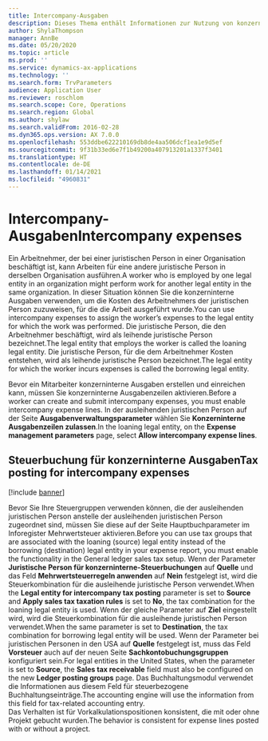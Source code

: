 ```yaml
---
title: Intercompany-Ausgaben
description: Dieses Thema enthält Informationen zur Nutzung von konzerninternen Ausgaben, um die Kosten des Arbeitnehmers der juristischen Person zuzuweisen, für die die Arbeit ausgeführt wurde.
author: ShylaThompson
manager: AnnBe
ms.date: 05/20/2020
ms.topic: article
ms.prod: ''
ms.service: dynamics-ax-applications
ms.technology: ''
ms.search.form: TrvParameters
audience: Application User
ms.reviewer: roschlom
ms.search.scope: Core, Operations
ms.search.region: Global
ms.author: shylaw
ms.search.validFrom: 2016-02-28
ms.dyn365.ops.version: AX 7.0.0
ms.openlocfilehash: 553ddbe622210169db8de4aa506dcf1ea1e9d5ef
ms.sourcegitcommit: 9f31b33ed6e7f1b49200a407913201a1337f3401
ms.translationtype: HT
ms.contentlocale: de-DE
ms.lasthandoff: 01/14/2021
ms.locfileid: "4960831"
---
```

# <a name="intercompany-expenses"></a><span data-ttu-id="be855-103">Intercompany-Ausgaben</span><span class="sxs-lookup"><span data-stu-id="be855-103">Intercompany expenses</span></span>

<span data-ttu-id="be855-104">Ein Arbeitnehmer, der bei einer juristischen Person in einer Organisation beschäftigt ist, kann Arbeiten für eine andere juristische Person in derselben Organisation ausführen.</span><span class="sxs-lookup"><span data-stu-id="be855-104">A worker who is employed by one legal entity in an organization might perform work for another legal entity in the same organization.</span></span> <span data-ttu-id="be855-105">In dieser Situation können Sie die konzerninterne Ausgaben verwenden, um die Kosten des Arbeitnehmers der juristischen Person zuzuweisen, für die die Arbeit ausgeführt wurde.</span><span class="sxs-lookup"><span data-stu-id="be855-105">You can use intercompany expenses to assign the worker’s expenses to the legal entity for which the  work was performed.</span></span> <span data-ttu-id="be855-106">Die juristische Person, die den Arbeitnehmer beschäftigt, wird als leihende juristische Person bezeichnet.</span><span class="sxs-lookup"><span data-stu-id="be855-106">The legal entity that employs the worker is called the loaning legal entity.</span></span> <span data-ttu-id="be855-107">Die juristische Person, für die dem Arbeitnehmer Kosten entstehen, wird als leihende juristische Person bezeichnet.</span><span class="sxs-lookup"><span data-stu-id="be855-107">The legal entity for which the worker incurs expenses is called the borrowing legal entity.</span></span> 

<span data-ttu-id="be855-108">Bevor ein Mitarbeiter konzerninterne Ausgaben erstellen und einreichen kann, müssen Sie konzerninterne Ausgabenzeilen aktivieren.</span><span class="sxs-lookup"><span data-stu-id="be855-108">Before a worker can create and submit intercompany expenses, you must enable intercompany expense lines.</span></span> <span data-ttu-id="be855-109">In der ausleihenden juristischen Person auf der Seite **Ausgabenverwaltungsparameter** wählen Sie **Konzerninterne Ausgabenzeilen zulassen**.</span><span class="sxs-lookup"><span data-stu-id="be855-109">In the loaning legal entity, on the **Expense management parameters** page, select **Allow intercompany expense lines**.</span></span> 

## <a name="tax-posting-for-intercompany-expenses"></a><span data-ttu-id="be855-110">Steuerbuchung für konzerninterne Ausgaben</span><span class="sxs-lookup"><span data-stu-id="be855-110">Tax posting for intercompany expenses</span></span>

[!include [banner](../includes/banner.md)]

<span data-ttu-id="be855-111">Bevor Sie Ihre Steuergruppen verwenden können, die der ausleihenden juristischen Person anstelle der ausleihenden juristischen Person zugeordnet sind, müssen Sie diese auf der Seite Hauptbuchparameter im Inforegister Mehrwertsteuer aktivieren.</span><span class="sxs-lookup"><span data-stu-id="be855-111">Before you can use tax groups that are associated with the loaning (source) legal entity instead of the borrowing (destination) legal entity in your expense report, you must enable the functionality in the General ledger sales tax setup.</span></span> <span data-ttu-id="be855-112">Wenn der Parameter **Juristische Person für konzerninterne-Steuerbuchungen** auf **Quelle** und das Feld **Mehrwertsteuerregeln anwenden** auf **Nein** festgelegt ist, wird die Steuerkombination für die ausleihende juristische Person verwendet.</span><span class="sxs-lookup"><span data-stu-id="be855-112">When the **Legal entity for intercompany tax posting** parameter is set to **Source** and **Apply sales tax taxation rules** is set to **No**, the tax combination for the loaning legal entity is used.</span></span> <span data-ttu-id="be855-113">Wenn der gleiche Parameter auf **Ziel** eingestellt wird, wird die Steuerkombination für die ausleihende juristischen Person verwendet.</span><span class="sxs-lookup"><span data-stu-id="be855-113">When the same parameter is set to **Destination**, the tax combination for borrowing legal entity will be used.</span></span> <span data-ttu-id="be855-114">Wenn der Parameter bei juristischen Personen in den USA auf **Quelle** festgelegt ist, muss das Feld **Vorsteuer** auch auf der neuen Seite **Sachkontobuchungsgruppen** konfiguriert sein.</span><span class="sxs-lookup"><span data-stu-id="be855-114">For legal entities in the United States, when the parameter is set to **Source**, the **Sales tax receivable** field must also be configured on the new **Ledger posting groups** page.</span></span> <span data-ttu-id="be855-115">Das Buchhaltungsmodul verwendet die Informationen aus diesem Feld für steuerbezogene Buchhaltungseinträge.</span><span class="sxs-lookup"><span data-stu-id="be855-115">The accounting engine will use the information from this field for tax-related accounting entry.</span></span>   
<span data-ttu-id="be855-116">Das Verhalten ist für Vorkalkulationspositionen konsistent, die mit oder ohne Projekt gebucht wurden.</span><span class="sxs-lookup"><span data-stu-id="be855-116">The behavior is consistent for expense lines posted with or without a project.</span></span>  
